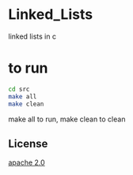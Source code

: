 # Linked_Lists
linked lists in c
# to run
```bash
cd src
make all
make clean
```
  make all to run,
  make clean to clean
## License
[apache 2.0](https://www.apache.org/licenses/LICENSE-2.0)
